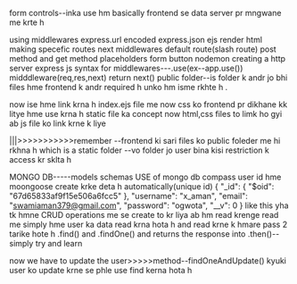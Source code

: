 form controls--inka use hm basically frontend se data server pr mngwane me krte h 

using middlewares 
express.url encoded
express.json
ejs 
render html
making specefic routes
next
middlewares
default route(slash route)
post method and get method 
placeholders
form
button
nodemon
creating a http server 
express js
syntax for middlewares---.use(ex--app.use())
midddleware(req,res,next)
return next()
public folder--is folder k andr jo bhi files hme frontend k andr required h unko hm isme rkhte h .


now ise hme link krna h index.ejs file me now css ko frontend pr dikhane kk litye hme use krna h static file ka concept 
now html,css files to limk ho gyi ab js file ko link krne k liye 

|\||\>>>>>>>>>>>remember --frontend ki sari files ko public foleder me hi rkhna h which is a static folder --vo folder jo user bina kisi restriction k access  kr sklta h 




MONGO DB-----models
schemas
USE of mongo db compass 
user id hme moongoose create krke deta h automatically(unique id)
{
  "_id": {
    "$oid": "67d65833af9f15e506a6fcc5"
  },
  "username": "x_aman",
  "email": "swamiaman379@gmail.com",
  "password": "ogwota",
  "__v": 0
}   like this 
yha tk hmne CRUD operations me se create to kr liya ab hm read krenge
read me simply hme user ka data read krna hota h 
and read krne k hmare pass 2 tarike hote h .find() and .findOne() and returns the response into .then()--simply try and learn 


>>>>>>>>>>>>>>>>>>>>>>>>>>>>
now we have to update the user>>>>>method--findOneAndUpdate()
kyuki user ko update krne se phle use find kerna hota h 



